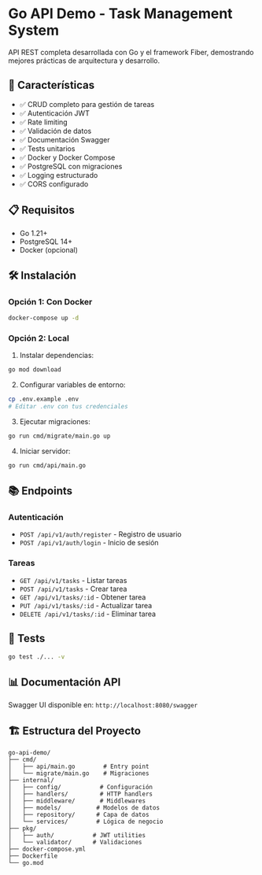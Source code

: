 # Go API Demo - Task Management System

API REST completa desarrollada con Go y el framework Fiber, demostrando mejores prácticas de arquitectura y desarrollo.

## 🚀 Características

- ✅ CRUD completo para gestión de tareas
- ✅ Autenticación JWT
- ✅ Rate limiting
- ✅ Validación de datos
- ✅ Documentación Swagger
- ✅ Tests unitarios
- ✅ Docker y Docker Compose
- ✅ PostgreSQL con migraciones
- ✅ Logging estructurado
- ✅ CORS configurado

## 📋 Requisitos

- Go 1.21+
- PostgreSQL 14+
- Docker (opcional)

## 🛠️ Instalación

### Opción 1: Con Docker

```bash
docker-compose up -d
```

### Opción 2: Local

1. Instalar dependencias:
```bash
go mod download
```

2. Configurar variables de entorno:
```bash
cp .env.example .env
# Editar .env con tus credenciales
```

3. Ejecutar migraciones:
```bash
go run cmd/migrate/main.go up
```

4. Iniciar servidor:
```bash
go run cmd/api/main.go
```

## 📚 Endpoints

### Autenticación
- `POST /api/v1/auth/register` - Registro de usuario
- `POST /api/v1/auth/login` - Inicio de sesión

### Tareas
- `GET /api/v1/tasks` - Listar tareas
- `POST /api/v1/tasks` - Crear tarea
- `GET /api/v1/tasks/:id` - Obtener tarea
- `PUT /api/v1/tasks/:id` - Actualizar tarea
- `DELETE /api/v1/tasks/:id` - Eliminar tarea

## 🧪 Tests

```bash
go test ./... -v
```

## 📊 Documentación API

Swagger UI disponible en: `http://localhost:8080/swagger`

## 🏗️ Estructura del Proyecto

```
go-api-demo/
├── cmd/
│   ├── api/main.go        # Entry point
│   └── migrate/main.go    # Migraciones
├── internal/
│   ├── config/           # Configuración
│   ├── handlers/         # HTTP handlers
│   ├── middleware/       # Middlewares
│   ├── models/          # Modelos de datos
│   ├── repository/      # Capa de datos
│   └── services/        # Lógica de negocio
├── pkg/
│   ├── auth/           # JWT utilities
│   └── validator/      # Validaciones
├── docker-compose.yml
├── Dockerfile
└── go.mod
```